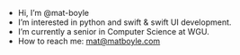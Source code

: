 - Hi, I’m @mat-boyle
- I’m interested in python and swift & swift UI development.
- I’m currently a senior in Computer Science at WGU.
- How to reach me: mat@matboyle.com

<!---
mat-boyle/mat-boyle is a ✨ special ✨ repository because its `README.md` (this file) appears on your GitHub profile.
You can click the Preview link to take a look at your changes.
--->
